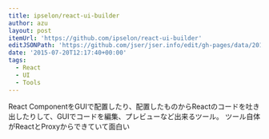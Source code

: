 ```yaml
---
title: ipselon/react-ui-builder
author: azu
layout: post
itemUrl: 'https://github.com/ipselon/react-ui-builder'
editJSONPath: 'https://github.com/jser/jser.info/edit/gh-pages/data/2015/07/index.json'
date: '2015-07-20T12:17:40+00:00'
tags:
  - React
  - UI
  - Tools
---
```

React ComponentをGUIで配置したり、配置したものからReactのコードを吐き出したりして、GUIでコードを編集、プレビューなど出来るツール。
ツール自体がReactとProxyからできていて面白い
